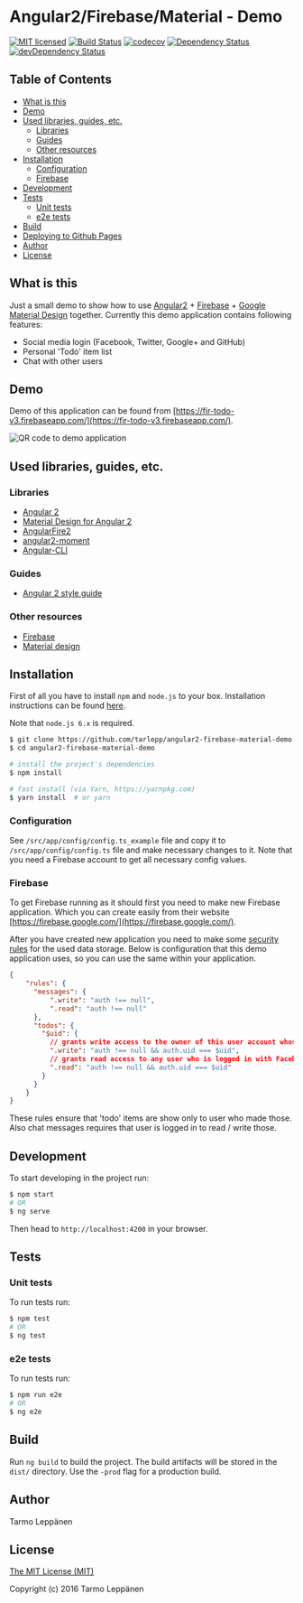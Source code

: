# Angular2/Firebase/Material - Demo
[![MIT licensed](https://img.shields.io/badge/license-MIT-blue.svg)](LICENSE)
[![Build Status](https://travis-ci.org/tarlepp/angular2-firebase-material-demo.png?branch=master)](https://travis-ci.org/tarlepp/angular2-firebase-material-demo)
[![codecov](https://codecov.io/gh/tarlepp/angular2-firebase-material-demo/branch/master/graph/badge.svg)](https://codecov.io/gh/tarlepp/angular2-firebase-material-demo)
[![Dependency Status](https://david-dm.org/tarlepp/angular2-firebase-material-demo.svg)](https://david-dm.org/tarlepp/angular2-firebase-material-demo)
[![devDependency Status](https://david-dm.org/tarlepp/angular2-firebase-material-demo/dev-status.svg)](https://david-dm.org/tarlepp/angular2-firebase-material-demo#info=devDependencies)

## Table of Contents
* [What is this](#what-is-this)
* [Demo](#demo)
* [Used libraries, guides, etc.](#used-libraries-guides-etc)
  * [Libraries](#libraries)
  * [Guides](#guides)
  * [Other resources](#other-resources)
* [Installation](#installation)
  * [Configuration](#configuration)
  * [Firebase](#firebase)
* [Development](#development)
* [Tests](#tests)
  * [Unit tests](#unit-tests)
  * [e2e tests](#e2e-tests)
* [Build](#build)
* [Deploying to Github Pages](#deploying-to-github-pages)
* [Author](#author)
* [License](#license)

## What is this
Just a small demo to show how to use [Angular2](https://angular.io/) + [Firebase](https://firebase.google.com/) + 
[Google Material Design](https://www.google.com/design/spec/material-design/introduction.html) together. Currently
this demo application contains following features:
 * Social media login (Facebook, Twitter, Google+ and GitHub)
 * Personal 'Todo' item list
 * Chat with other users
 
## Demo
Demo of this application can be found from [https://fir-todo-v3.firebaseapp.com/](https://fir-todo-v3.firebaseapp.com/).

![QR code to demo application](https://raw.github.com/tarlepp/angular2-firebase-material-demo/master/qrcode.png)

## Used libraries, guides, etc.

### Libraries
 * [Angular 2](https://github.com/angular/angular)
 * [Material Design for Angular 2](https://github.com/angular/material2)
 * [AngularFire2](https://github.com/angular/angularfire2)
 * [angular2-moment](https://github.com/urish/angular2-moment)
 * [Angular-CLI](https://github.com/angular/angular-cli)
 
### Guides
 * [Angular 2 style guide](https://angular.io/docs/ts/latest/guide/style-guide.html)
 
### Other resources
 * [Firebase](https://firebase.google.com/)
 * [Material design](https://www.google.com/design/spec/material-design/)

## Installation
First of all you have to install ```npm``` and ```node.js``` to your box. Installation instructions can
be found [here](https://github.com/joyent/node/wiki/Installing-Node.js-via-package-manager). 

Note that ```node.js 6.x``` is required.

```bash
$ git clone https://github.com/tarlepp/angular2-firebase-material-demo.git
$ cd angular2-firebase-material-demo

# install the project's dependencies
$ npm install

# fast install (via Yarn, https://yarnpkg.com)
$ yarn install  # or yarn
```

### Configuration
See ```/src/app/config/config.ts_example``` file and copy it to ```/src/app/config/config.ts``` file and make
necessary changes to it. Note that you need a Firebase account to get all necessary config values.

### Firebase
To get Firebase running as it should first you need to make new Firebase application. Which you can create easily from
their website [https://firebase.google.com/](https://firebase.google.com/).

After you have created new application you need to make some [security rules](https://firebase.google.com/docs/database/security/quickstart) 
for the used data storage. Below is configuration that this demo application uses, so you can use the same within your 
application.

```json
{
    "rules": {
      "messages": {
          ".write": "auth !== null",
          ".read": "auth !== null"
      },
      "todos": {
        "$uid": {
          // grants write access to the owner of this user account whose uid must exactly match the key ($uid)
          ".write": "auth !== null && auth.uid === $uid",
          // grants read access to any user who is logged in with Facebook
          ".read": "auth !== null && auth.uid === $uid"
        }
      }
    }
}
```

These rules ensure that 'todo' items are show only to user who made those. Also chat messages requires that user is
logged in to read / write those.

## Development
To start developing in the project run:

```bash
$ npm start
# OR
$ ng serve
```

Then head to `http://localhost:4200` in your browser.

## Tests

### Unit tests
To run tests run:
```bash
$ npm test
# OR
$ ng test
```

### e2e tests
To run tests run:
```bash
$ npm run e2e
# OR
$ ng e2e
```

## Build
Run `ng build` to build the project. The build artifacts will be stored in the `dist/` directory. Use the `-prod` flag for a production build.

## Author
Tarmo Leppänen

## License
[The MIT License (MIT)](LICENSE)

Copyright (c) 2016 Tarmo Leppänen
